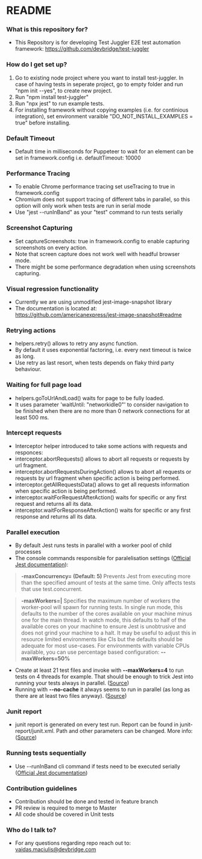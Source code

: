# README #

### What is this repository for? ###

* This Repository is for developing Test Juggler E2E test automation framework:
  https://github.com/devbridge/test-juggler

### How do I get set up? ###

1. Go to existing node project where you want to install test-juggler. In case of having tests in seperate project, go to empty folder and run "npm init --yes", to create new project.
2. Run "npm install test-juggler"
3. Run "npx jest" to run example tests.
4. For installing framework without copying examples (i.e. for continious integration), set environment varaible "DO_NOT_INSTALL_EXAMPLES = true" before installing.

### Default Timeout ###

* Default time in milliseconds for Puppeteer to wait for an element can be set in framework.config i.e. defaultTimeout: 10000

### Performance Tracing ###

* To enable Chrome performance tracing set useTracing to true in framework.config
* Chromium does not support tracing of different tabs in parallel, so this option will only work when tests are run in serial mode
* Use "jest --runInBand" as your "test" command to run tests serially

### Screenshot Capturing ###

* Set captureScreenshots: true in framework.config to enable capturing screenshots on every action.
* Note that screen capture does not work well with headful browser mode.
* There might be some performance degradation when using screenshots capturing.

### Visual regression functionality ###

* Currently we are using unmodified jest-image-snapshot library
* The documentation is located at: https://github.com/americanexpress/jest-image-snapshot#readme

### Retrying actions ###

* helpers.retry() allows to retry any async function. 
* By default it uses exponential factoring, i.e. every next timeout is twice as long.
* Use retry as last resort, when tests depends on flaky third party behaviour.

### Waiting for full page load ###

* helpers.goToUrlAndLoad() waits for page to be fully loaded. 
* It uses parameter 'waitUntil: "networkidle0"' to consider navigation to be finished when there are no more than 0 network connections for at least 500 ms.

### Intercept requests ###

* Interceptor helper introduced to take some actions with requests and responces: 
* interceptor.abortRequests() allows to abort all requests or requests by url fragment.
* interceptor.abortRequestsDuringAction() allows to abort all requests or requests by url fragment when specific action is being performed.
* interceptor.getAllRequestsData() allows to get all requests information when specific action is being performed.
* interceptor.waitForRequestAfterAction() waits for specific or any first request and returns all its data.
* interceptor.waitForResponseAfterAction() waits for specific or any first response and returns all its data.

### Parallel execution ###
* By default Jest runs tests in parallel with a worker pool of child processes
* The console commands responsible for paralelisation settings ([Official Jest documentation](https://jestjs.io/docs/en/cli.html)):

> __-maxConcurrency=<num> (Default: 5)__
Prevents Jest from executing more than the specified amount of tests at the same time. Only affects tests that use test.concurrent.

> __-maxWorkers=<num>|<string>__
Specifies the maximum number of workers the worker-pool will spawn for running tests. In single run mode, this defaults to the number of the cores available on your machine minus one for the main thread.
In watch mode, this defaults to half of the available cores on your machine to ensure Jest is unobtrusive and does not grind your machine to a halt.
It may be useful to adjust this in resource limited environments like CIs but the defaults should be adequate for most use-cases.
For environments with variable CPUs available, you can use percentage based configuration: __--maxWorkers=50%__

* Create at least 21 test files and invoke with __--maxWorkers=4__ to run tests on 4 threads for example.
That should be enough to trick Jest into running your tests always in parallel. ([Source](https://github.com/facebook/jest/issues/5818#issuecomment-383674946))
* Running with __--no-cache__ it always seems to run in parallel (as long as there are at least two files anyway). ([Source](https://github.com/facebook/jest/issues/5818#issuecomment-383739607)) 

### Junit report ###
* junit report is generated on every test run. Report can be found in junit-report/junit.xml. Path and other parameters can be changed. More info:([Source](https://www.npmjs.com/package/jest-junit))

### Running tests sequentially ###
* Use --runInBand cli command if tests need to be executed serially ([Official Jest documentation](https://jestjs.io/docs/en/cli.html))

### Contribution guidelines ###

* Contribution should be done and tested in feature branch
* PR review is required to merge to Master
* All code should be covered in Unit tests

### Who do I talk to? ###

* For any questions regarding repo reach out to: vaidas.maciulis@devbridge.com